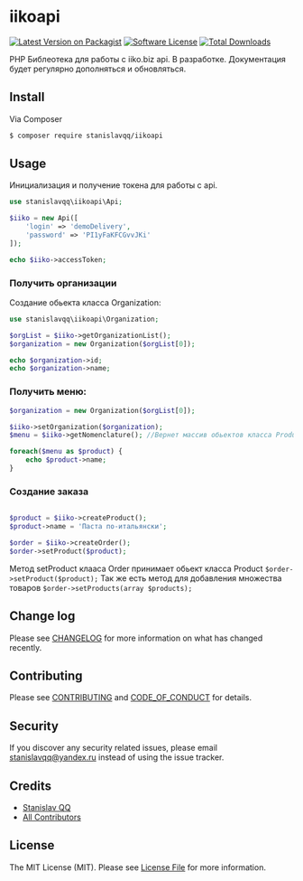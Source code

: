 # iikoapi

[![Latest Version on Packagist][ico-version]][link-packagist]
[![Software License][ico-license]](LICENSE.md)
[![Total Downloads][ico-downloads]][link-downloads]

PHP Библеотека для работы с iiko.biz api.
В разработке. Документация будет регулярно дополняться и обновляться.  

## Install

Via Composer

``` bash
$ composer require stanislavqq/iikoapi
```

## Usage
Инициализация и получение токена для работы с api.
``` php
use stanislavqq\iikoapi\Api;

$iiko = new Api([
    'login' => 'demoDelivery',
    'password' => 'PI1yFaKFCGvvJKi'
]);

echo $iiko->accessToken;
```

### Получить организации
Создание обьекта класса Organization: 
``` php
use stanislavqq\iikoapi\Organization; 

$orgList = $iiko->getOrganizationList();
$organization = new Organization($orgList[0]);

echo $organization->id;
echo $organization->name;
```

### Получить меню:
``` php
$organization = new Organization($orgList[0]);

$iiko->setOrganization($organization);
$menu = $iiko->getNomenclature(); //Вернет массив обьектов класса Product

foreach($menu as $product) {
    echo $product->name;
}
```

### Создание заказа
``` php 

$product = $iiko->createProduct();
$product->name = 'Паста по-итальянски';

$order = $iiko->createOrder();
$order->setProduct($product);
```
Метод setProduct клааса Order принимает обьект класса Product `$order->setProduct($product);`
Так же есть метод для добавления множества товаров `$order->setProducts(array $products);` 
## Change log

Please see [CHANGELOG](CHANGELOG.md) for more information on what has changed recently.

## Contributing

Please see [CONTRIBUTING](CONTRIBUTING.md) and [CODE_OF_CONDUCT](CODE_OF_CONDUCT.md) for details.

## Security

If you discover any security related issues, please email stanislavqq@yandex.ru instead of using the issue tracker.

## Credits

- [Stanislav QQ][link-author]
- [All Contributors][link-contributors]

## License

The MIT License (MIT). Please see [License File](LICENSE.md) for more information.

[ico-version]: https://img.shields.io/packagist/v/stanislavqq/iikoapi.svg?style=flat-square
[ico-license]: https://img.shields.io/badge/license-MIT-brightgreen.svg?style=flat-square
[ico-scrutinizer]: https://img.shields.io/scrutinizer/coverage/g/stanislavqq/iikoapi.svg?style=flat-square
[ico-code-quality]: https://img.shields.io/scrutinizer/g/stanislavqq/iikoapi.svg?style=flat-square
[ico-downloads]: https://img.shields.io/packagist/dt/stanislavqq/iikoapi.svg?style=flat-square

[link-packagist]: https://packagist.org/packages/stanislavqq/iikoapi
[link-travis]: https://travis-ci.org/stanislavqq/iikoapi
[link-scrutinizer]: https://scrutinizer-ci.com/g/stanislavqq/iikoapi/code-structure
[link-code-quality]: https://scrutinizer-ci.com/g/stanislavqq/iikoapi
[link-downloads]: https://packagist.org/packages/stanislavqq/iikoapi
[link-author]: https://github.com/stanislavqq
[link-contributors]: ../../contributors
